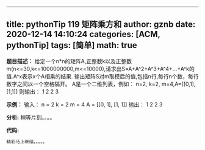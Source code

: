 
---
title: pythonTip 119 矩阵乘方和
author: gznb
date: 2020-12-14 14:10:24
categories: [ACM, pythonTip]
tags: [简单]
math: true
---

**题目描述：**
给定一个n*n的矩阵A,正整数k以及正整数m(n<=30,k<=1000000000,m<=10000),请求出S=A+A^2+A^3+A^4+...+A^k的值.A^x表示x个A相乘的结果. 输出矩阵S对m取模后的值,包括n行,每行n个数，每行数字之间以一个空格隔开。
A是一个二维列表，例如：
n=2, k=2, m=4,A=[[0,1],[1,1]]
则输出：
1 2
2 3

**示例：**
输入：
n = 2
k = 2
m = 4
A = [[0, 1], [1, 1]]
输出：
1 2
2 3


**分析:**
稍等片刻。。。。

**代码:**
```python
精彩马上继续。。。。。
```

